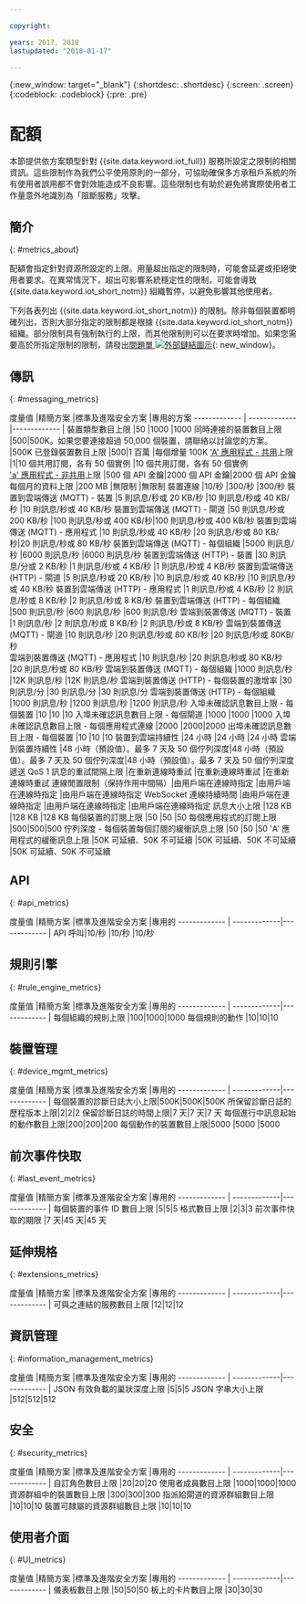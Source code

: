 ```yaml
---

copyright:

years: 2017, 2018
lastupdated: "2018-01-17"

---
```


{:new_window: target="\_blank"}
{:shortdesc: .shortdesc}
{:screen: .screen}
{:codeblock: .codeblock}
{:pre: .pre}


# 配額
本節提供依方案類型針對 {{site.data.keyword.iot_full}} 服務所設定之限制的相關資訊。這些限制作為我們公平使用原則的一部分，可協助確保多方承租戶系統的所有使用者誤用都不會對效能造成不良影響。這些限制也有助於避免將實際使用者工作量意外地識別為「阻斷服務」攻擊。

## 簡介
{: #metrics_about}

配額會指定針對資源所設定的上限。用量超出指定的限制時，可能會延遲或拒絕使用者要求。在異常情況下，超出可影響系統穩定性的限制，可能會導致 {{site.data.keyword.iot_short_notm}} 組織暫停，以避免影響其他使用者。

下列各表列出 {{site.data.keyword.iot_short_notm}} 的限制。除非每個裝置都明確列出，否則大部分指定的限制都是根據 {{site.data.keyword.iot_short_notm}} 組織。部分限制具有強制執行的上限，而其他限制則可以在要求時增加。如果您需要高於所指定限制的限制，請發出[問題單 ![外部鏈結圖示](../../../icons/launch-glyph.svg)](https://support.ng.bluemix.net/gethelp/){: new_window}。

## 傳訊
{: #messaging_metrics}

度量值        |精簡方案      |標準及進階安全方案                            |專用的方案
------------- | -------------|------------- |
裝置類型數目上限               |50 |1000 |1000
同時連接的裝置數目上限                           |500|500K。如果您要連接超過 50,000 個裝置，請聯絡以討論您的方案。                                |500K
已登錄裝置數目上限                   |500|1 百萬    |每個增量 100K
['A' 應用程式 - 共用](../applications/mqtt.html#scalable_apps)上限           |1|10 個共用訂閱，各有 50 個實例                  |10 個共用訂閱，各有 50 個實例                  
['a' 應用程式 - 非共用](../applications/mqtt.html#client_connections)上限             |500 個 API 金鑰|2000 個 API 金鑰|2000 個 API 金鑰
每個月的資料上限       |200 MB |無限制    |無限制
裝置連線          |10/秒  |300/秒  |300/秒
裝置到雲端傳送 (MQTT) - 裝置 |5 則訊息/秒或 20 KB/秒 |10 則訊息/秒或 40 KB/秒 |10 則訊息/秒或 40 KB/秒
裝置到雲端傳送 (MQTT) - 閘道 |50 則訊息/秒或 200 KB/秒 |100 則訊息/秒或 400 KB/秒|100 則訊息/秒或 400 KB/秒
裝置到雲端傳送 (MQTT) - 應用程式 |10 則訊息/秒或 40 KB/秒 |20 則訊息/秒或 80 KB/秒|20 則訊息/秒或 80 KB/秒 裝置到雲端傳送 (MQTT) - 每個組織 |5000 則訊息/秒 |6000 則訊息/秒 |6000 則訊息/秒
裝置到雲端傳送 (HTTP) - 裝置 |30 則訊息/分或 2 KB/秒 |1 則訊息/秒或 4 KB/秒 |1 則訊息/秒或 4 KB/秒 
裝置到雲端傳送 (HTTP) - 閘道 |5 則訊息/秒或 20 KB/秒 |10 則訊息/秒或 40 KB/秒 |10 則訊息/秒或 40 KB/秒
裝置到雲端傳送 (HTTP) - 應用程式 |1 則訊息/秒或 4 KB/秒 |2 則訊息/秒或 8 KB/秒 |2 則訊息/秒或 8 KB/秒 
裝置到雲端傳送 (HTTP) - 每個組織 |500 則訊息/秒 |600 則訊息/秒 |600 則訊息/秒
雲端到裝置傳送 (MQTT) - 裝置 |1 則訊息/秒 |2 則訊息/秒或 8 KB/秒 |2 則訊息/秒或 8 KB/秒 
雲端到裝置傳送 (MQTT) - 閘道 |10 則訊息/秒 |20 則訊息/秒或 80 KB/秒 |20 則訊息/秒或 80KB/秒  
雲端到裝置傳送 (MQTT) - 應用程式 |10 則訊息/秒 |20 則訊息/秒或 80 KB/秒 |20 則訊息/秒或 80 KB/秒 
雲端到裝置傳送 (MQTT) - 每個組織 |1000 則訊息/秒 |12K 則訊息/秒 |12K 則訊息/秒 
雲端到裝置傳送 (HTTP) - 每個裝置的激增率 |30 則訊息/分 |30 則訊息/分 |30 則訊息/分 
雲端到裝置傳送 (HTTP) - 每個組織 |1000 則訊息/秒 |1200 則訊息/秒 |1200 則訊息/秒 
入埠未確認訊息數目上限 - 每個裝置 |10  |10 |10
入埠未確認訊息數目上限 - 每個閘道 |1000 |1000 |1000
入埠未確認訊息數目上限 - 每個應用程式連線 |2000 |2000|2000
出埠未確認訊息數目上限 - 每個裝置 |10  |10 |10
裝置到雲端持續性 |24 小時 |24 小時 |24 小時 
雲端到裝置持續性 |48 小時（預設值）。最多 7 天及 50 個佇列深度|48 小時（預設值）。最多 7 天及 50 個佇列深度|48 小時（預設值）。最多 7 天及 50 個佇列深度
遞送 QoS 1 訊息的重試間隔上限 |在重新連線時重試 |在重新連線時重試 |在重新連線時重試 
連線閒置限制（保持作用中間隔）|由用戶端在連線時指定 |由用戶端在連線時指定 |由用戶端在連線時指定 
WebSocket 連線持續時間 |由用戶端在連線時指定 |由用戶端在連線時指定 |由用戶端在連線時指定 
訊息大小上限 |128 KB |128 KB |128 KB 
每個裝置的訂閱上限 |50 |50 |50
每個應用程式的訂閱上限 |500|500|500
佇列深度 - 每個裝置每個訂閱的緩衝訊息上限 |50 |50 |50
'A' 應用程式的緩衝訊息上限 |50K 可延續、50K 不可延續 |50K 可延續、50K 不可延續 |50K 可延續、50K 不可延續 


## API
{: #api_metrics}

度量值        |精簡方案      |標準及進階安全方案                            |專用的
------------- | -------------|------------- |
API 呼叫|10/秒  |10/秒  |10/秒  

## 規則引擎
{: #rule_engine_metrics}

度量值        |精簡方案      |標準及進階安全方案                            |專用的
------------- | -------------|------------- |
每個組織的規則上限 |100|1000|1000
每個規則的動作 |10|10|10

## 裝置管理
{: #device_mgmt_metrics}

度量值        |精簡方案      |標準及進階安全方案                            |專用的
------------- | -------------|------------- |
每個裝置的診斷日誌大小上限|500K|500K|500K
所保留診斷日誌的歷程版本上限|2|2|2
保留診斷日誌的時間上限|7 天|7 天|7 天
每個進行中訊息起始的動作數目上限|200|200|200
每個動作的裝置數目上限|5000 |5000 |5000

## 前次事件快取
{: #last_event_metrics}

度量值        |精簡方案      |標準及進階安全方案                            |專用的
------------- | -------------|------------- |
每個裝置的事件 ID 數目上限 |5|5|5
格式數目上限 |2|3|3
前次事件快取的期限 |7 天|45 天|45 天

## 延伸規格
{: #extensions_metrics}

度量值        |精簡方案      |標準及進階安全方案                            |專用的
------------- | -------------|------------- |
可與之連結的服務數目上限 |12|12|12

## 資訊管理
{: #information_management_metrics}

度量值        |精簡方案      |標準及進階安全方案                            |專用的
------------- | -------------|------------- |
JSON 有效負載的巢狀深度上限 |5|5|5
JSON 字串大小上限 |512|512|512

## 安全
{: #security_metrics}

度量值        |精簡方案      |標準及進階安全方案                            |專用的
------------- | -------------|------------- |
自訂角色數目上限 |20|20|20
使用者成員數目上限 |1000|1000|1000
資源群組中的裝置數目上限 |300|300|300
指派給閘道的資源群組數目上限 |10|10|10
裝置可隸屬的資源群組數目上限 |10|10|10

## 使用者介面
{: #UI_metrics}

度量值        |精簡方案      |標準及進階安全方案                            |專用的
------------- | -------------|------------- |
儀表板數目上限 |50|50|50
板上的卡片數目上限 |30|30|30
